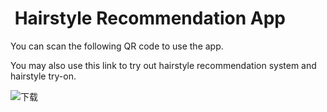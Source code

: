 #  Hairstyle Recommendation App

You can scan the following QR code to use the app.

You may also use this link to try out hairstyle recommendation system and hairstyle try-on.

![下载](https://tva1.sinaimg.cn/large/008i3skNgy1gwagiji514j30by0bydgj.jpg)
